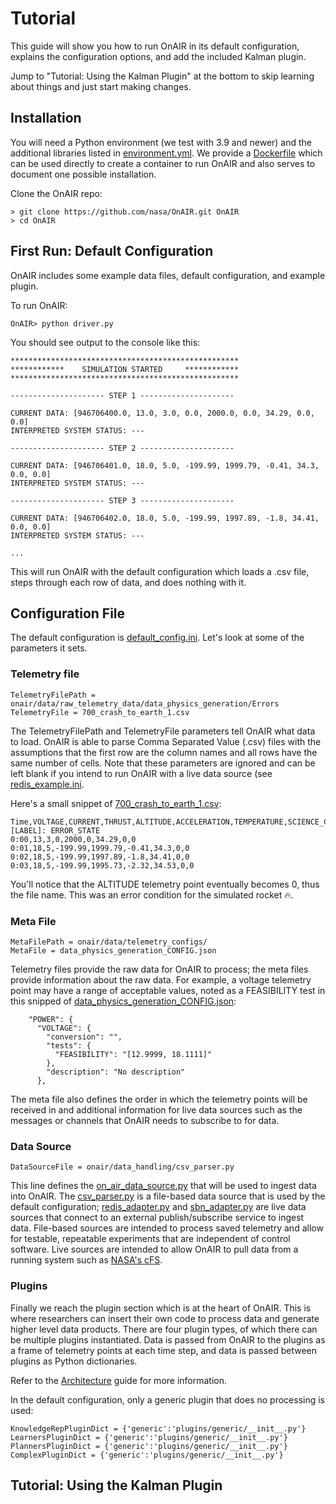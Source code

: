 # Tutorial

This guide will show you how to run OnAIR in its default configuration, explains the configuration options, and add the included Kalman plugin.

Jump to "Tutorial: Using the Kalman Plugin" at the bottom to skip learning about things and just start making changes.

## Installation

You will need a Python environment (we test with 3.9 and newer) and the additional libraries listed in [environment.yml](../environment.yml).
We provide a [Dockerfile](../Dockerfile) which can be used directly to create a container to run OnAIR and also serves to document one possible installation.

Clone the OnAIR repo:

```
> git clone https://github.com/nasa/OnAIR.git OnAIR
> cd OnAIR
```

## First Run: Default Configuration

OnAIR includes some example data files, default configuration, and example plugin.

To run OnAIR:

`OnAIR> python driver.py`

You should see output to the console like this:

```
***************************************************
************    SIMULATION STARTED     ************
***************************************************

--------------------- STEP 1 ---------------------

CURRENT DATA: [946706400.0, 13.0, 3.0, 0.0, 2000.0, 0.0, 34.29, 0.0, 0.0]
INTERPRETED SYSTEM STATUS: ---

--------------------- STEP 2 ---------------------

CURRENT DATA: [946706401.0, 18.0, 5.0, -199.99, 1999.79, -0.41, 34.3, 0.0, 0.0]
INTERPRETED SYSTEM STATUS: ---

--------------------- STEP 3 ---------------------

CURRENT DATA: [946706402.0, 18.0, 5.0, -199.99, 1997.89, -1.8, 34.41, 0.0, 0.0]
INTERPRETED SYSTEM STATUS: ---

...
```

This will run OnAIR with the default configuration which loads a .csv file, steps through each row of data, and does nothing with it.

## Configuration File

The default configuration is [default_config.ini](../onair/config/default_config.ini).
Let's look at some of the parameters it sets.

### Telemetry file

```
TelemetryFilePath = onair/data/raw_telemetry_data/data_physics_generation/Errors
TelemetryFile = 700_crash_to_earth_1.csv
```

The TelemetryFilePath and TelemetryFile parameters tell OnAIR what data to load.
OnAIR is able to parse Comma Separated Value (.csv) files with the assumptions that the first row are the column names and all rows have the same number of cells.
Note that these parameters are ignored and can be left blank if you intend to run OnAIR with a live data source (see [redis_example.ini](../onair/config/redis_example.ini).

Here's a small snippet of [700_crash_to_earth_1.csv](../onair/data/raw_telemetry_data/data_physics_generation/Errors/700_crash_to_earth_1.csv):

```
Time,VOLTAGE,CURRENT,THRUST,ALTITUDE,ACCELERATION,TEMPERATURE,SCIENCE_COLLECTION,[LABEL]: ERROR_STATE
0:00,13,3,0,2000,0,34.29,0,0
0:01,18,5,-199.99,1999.79,-0.41,34.3,0,0
0:02,18,5,-199.99,1997.89,-1.8,34.41,0,0
0:03,18,5,-199.99,1995.73,-2.32,34.53,0,0
```

You'll notice that the ALTITUDE telemetry point eventually becomes 0, thus the file name.
This was an error condition for the simulated rocket 🔥.

### Meta File

```
MetaFilePath = onair/data/telemetry_configs/
MetaFile = data_physics_generation_CONFIG.json
```

Telemetry files provide the raw data for OnAIR to process; the meta files provide information about the raw data.
For example, a voltage telemetry point may have a range of acceptable values, noted as a FEASIBILITY test in this snipped of [data_physics_generation_CONFIG.json](../onair/data/telemetry_configs/data_physics_generation_CONFIG.json):

```
    "POWER": {
      "VOLTAGE": {
        "conversion": "",
        "tests": {
          "FEASIBILITY": "[12.9999, 18.1111]"
        },
        "description": "No description"
      },
```

The meta file also defines the order in which the telemetry points will be received in and additional information for live data sources such as the messages or channels that OnAIR needs to subscribe to for data.

### Data Source

`DataSourceFile = onair/data_handling/csv_parser.py`

This line defines the [on_air_data_source.py](../onair/data_handling/on_air_data_source.py) that will be used to ingest data into OnAIR.
The [csv_parser.py](../onair/data_handling/csv_parser.py) is a file-based data source that is used by the default configuration; [redis_adapter.py](../onair/data_handling/redis_adapter.py) and [sbn_adapter.py](../onair/data_handling/sbn_adapter.py) are live data sources that connect to an external publish/subscribe service to ingest data.
File-based sources are intended to process saved telemetry and allow for testable, repeatable experiments that are independent of control software.
Live sources are intended to allow OnAIR to pull data from a running system such as [NASA's cFS](https://github.com/nasa/cFS).

### Plugins

Finally we reach the plugin section which is at the heart of OnAIR.
This is where researchers can insert their own code to process data and generate higher level data products.
There are four plugin types, of which there can be multiple plugins instantiated.
Data is passed from OnAIR to the plugins as a frame of telemetry points at each time step, and data is passed between plugins as Python dictionaries.

Refer to the [Architecture](architecture.md) guide for more information.

In the default configuration, only a generic plugin that does no processing is used:

```
KnowledgeRepPluginDict = {'generic':'plugins/generic/__init__.py'}
LearnersPluginDict = {'generic':'plugins/generic/__init__.py'}
PlannersPluginDict = {'generic':'plugins/generic/__init__.py'}
ComplexPluginDict = {'generic':'plugins/generic/__init__.py'}
```

## Tutorial: Using the Kalman Plugin
